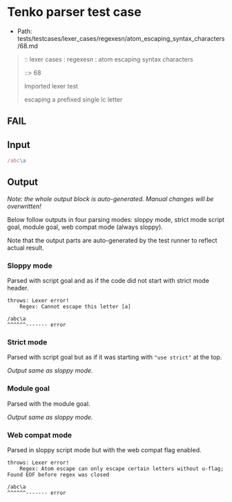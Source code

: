 # Tenko parser test case

- Path: tests/testcases/lexer_cases/regexesn/atom_escaping_syntax_characters/68.md

> :: lexer cases : regexesn : atom escaping syntax characters
>
> ::> 68
>
> Imported lexer test
>
> escaping a prefixed single lc letter

## FAIL

## Input

`````js
/abc\a
`````

## Output

_Note: the whole output block is auto-generated. Manual changes will be overwritten!_

Below follow outputs in four parsing modes: sloppy mode, strict mode script goal, module goal, web compat mode (always sloppy).

Note that the output parts are auto-generated by the test runner to reflect actual result.

### Sloppy mode

Parsed with script goal and as if the code did not start with strict mode header.

`````
throws: Lexer error!
    Regex: Cannot escape this letter [a]

/abc\a
^^^^^^------- error
`````

### Strict mode

Parsed with script goal but as if it was starting with `"use strict"` at the top.

_Output same as sloppy mode._

### Module goal

Parsed with the module goal.

_Output same as sloppy mode._

### Web compat mode

Parsed in sloppy script mode but with the web compat flag enabled.

`````
throws: Lexer error!
    Regex: Atom escape can only escape certain letters without u-flag; Found EOF before regex was closed

/abc\a
^^^^^^------- error
`````

